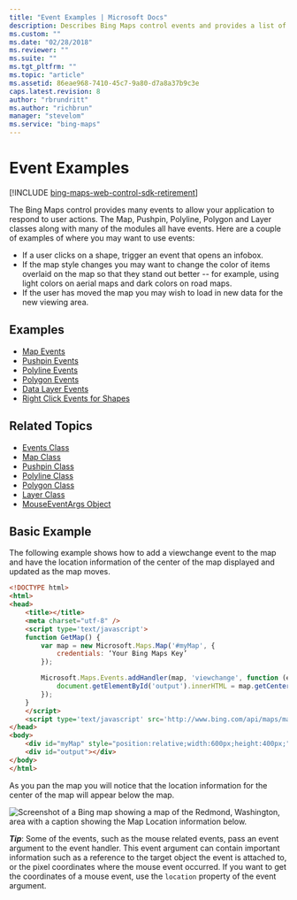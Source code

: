 ```yaml
---
title: "Event Examples | Microsoft Docs"
description: Describes Bing Maps control events and provides a list of event examples, a list of related topics, and a code example.
ms.custom: ""
ms.date: "02/28/2018"
ms.reviewer: ""
ms.suite: ""
ms.tgt_pltfrm: ""
ms.topic: "article"
ms.assetid: 86eae968-7410-45c7-9a80-d7a8a37b9c3e
caps.latest.revision: 8
author: "rbrundritt"
ms.author: "richbrun"
manager: "stevelom"
ms.service: "bing-maps"
---
```


# Event Examples

[!INCLUDE [bing-maps-web-control-sdk-retirement](../../../includes/bing-maps-web-control-sdk-retirement.md)]

The Bing Maps control provides many events to allow your application to respond to user actions. The Map, Pushpin, Polyline, Polygon and Layer classes along with many of the modules all have events. Here are a couple of examples of where you may want to use events:

 * If a user clicks on a shape, trigger an event that opens an infobox. 
 * If the map style changes you may want to change the color of items overlaid on the map so that they stand out better -- for example, using light colors on aerial maps and dark colors on road maps. 
 * If the user has moved the map you may wish to load in new data for the new viewing area. 

## Examples

* [Map Events](../map/map-events.md)
* [Pushpin Events](../pushpins/pushpin-events-example.md)
* [Polyline Events](../map-shapes-polylines-and-polygons/polyline-events.md)
* [Polygon Events](../map-shapes-polylines-and-polygons/polygon-events.md)
* [Data Layer Events](../layers/data-layer-events.md)
* [Right Click Events for Shapes](right-click-events-for-shapes.md)

## Related Topics

* [Events Class](../../map-control-api/events-class.md)
* [Map Class ](../../map-control-api/map-class.md)
* [Pushpin Class](../../map-control-api/pushpin-class.md)
* [Polyline Class](../../map-control-api/polyline-class.md)
* [Polygon Class](../../map-control-api/polygon-class.md)
* [Layer Class](../../map-control-api/layer-class.md)
* [MouseEventArgs Object](../../map-control-api/mouseeventargs-object.md)

## Basic Example

The following example shows how to add a viewchange event to the map and have the location information of the center of the map displayed and updated as the map moves. 

```html
<!DOCTYPE html>
<html>
<head>
    <title></title>
    <meta charset="utf-8" />
	<script type='text/javascript'>
    function GetMap() {
        var map = new Microsoft.Maps.Map('#myMap', {
            credentials: ‘Your Bing Maps Key’
        });

        Microsoft.Maps.Events.addHandler(map, 'viewchange', function (e) {
            document.getElementById('output').innerHTML = map.getCenter();
        });
    }
    </script>
    <script type='text/javascript' src='http://www.bing.com/api/maps/mapcontrol?callback=GetMap' async defer></script>
</head>
<body>
    <div id="myMap" style="position:relative;width:600px;height:400px;"></div><br/>
    <div id="output"></div>
</body>
</html>
```

As you pan the map you will notice that the location information for the center of the map will appear below the map. 

![Screenshot of a Bing map showing a map of the Redmond, Washington, area with a caption showing the Map Location information below.](../../media/bmv8-mapviewchangeeventexample.png)
 
**_Tip_**: Some of the events, such as the mouse related events, pass an event argument to the event handler. This event argument can contain important information such as a reference to the target object the event is attached to, or the pixel coordinates where the mouse event occurred. If you want to get the coordinates of a mouse event, use the `location` property of the event argument.
